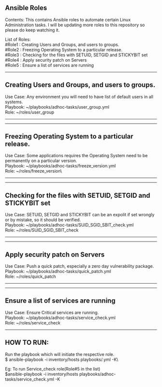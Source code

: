 Ansible Roles
--

Contents: This contains Ansible roles to automate certain Linux Administration tasks. I will be updating more roles to this repository so please do keep watching it.

List of Roles:\
#Role1 : Creating Users and Groups, and users to groups.\
#Role2 : Freezing Operating System to a particular release.\
#Role3 : Checking for the files with SETUID, SETGID and STICKYBIT set\
#Role4 : Apply security patch on Servers\
#Role5 : Ensure a list of services are running

----------------------------------------------
 Creating Users and Groups, and users to groups.
----------------------------------------------
 Use Case: 	Any environment you will need to have list of default users in all systems.\
 Playbook: 	~/playbooks/adhoc-tasks/user_group.yml\
 Role:		~/roles/user_group
 
----------------------------------------------

----------------------------------------------
Freezing Operating System to a particular release.
----------------------------------------------
 Use Case: 	Some applications requires the Operating System need to be permanently on a particular version.\
 Playbook: 	~/playbooks/adhoc-tasks/freeze_version.yml\
 Role:		~/roles/freeze_version\
 
----------------------------------------------

----------------------------------------------
Checking for the files with SETUID, SETGID and STICKYBIT set
----------------------------------------------
 Use Case: 	SETUID, SETGID and STICKYBIT can be an expolit if set wrongly or by mistake, so it should be verified.\
 Playbook: 	~/playbooks/adhoc-tasks/SUID_SGID_SBIT_check.yml\
 Role:		~/roles/SUID_SGID_SBIT_check
 
----------------------------------------------

----------------------------------------------
 Apply security patch on Servers
----------------------------------------------
 Use Case: 	Push a quick patch, especially a zero day vulnerability package.\
 Playbook: 	~/playbooks/adhoc-tasks/quick_patch.yml\
 Role:		~/roles/quick_patch
 
----------------------------------------------

----------------------------------------------
 Ensure a list of services are running
----------------------------------------------
 Use Case: 	Ensure Critical services are running.\
 Playbook: 	~/playbooks/adhoc-tasks/service_check.yml\
 Role:		~/roles/service_check
 
----------------------------------------------
HOW TO RUN:
--
Run the playbook which will initiate the respective role.\
$ ansible-playbook -i inventory/hosts playbooks/<playbook>.yml -K\

Eg: To run Service_check role(Role#5 in the list)\
$ansible-playbook -i inventory/hosts playbooks/adhoc-tasks/service_check.yml -K


